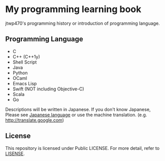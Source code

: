 # My programming learning book
jtwp470's programming history or introduction of programming language.

## Programming Language

* C
* C++ (C++1y)
* Shell Script
* Java
* Python
* OCaml
* Emacs Lisp
* Swift (NOT including Objective-C)
* Scala
* Go

Descriptions will be written in Japanese. If you don't know Japanese, Please see [Japanese language](http://en.wikipedia.org/wiki/Japanese_language) or use the machine translation. (e.g. http://translate.google.com)

## License
This repository is licensed under Public LICENSE. For more detail, refer to [LISENSE](./LICENSE).
